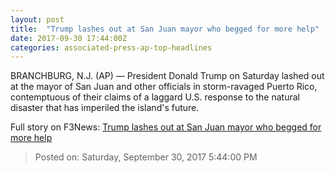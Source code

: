```yaml
---
layout: post
title:  "Trump lashes out at San Juan mayor who begged for more help"
date: 2017-09-30 17:44:00Z
categories: associated-press-ap-top-headlines
---
```


BRANCHBURG, N.J. (AP) — President Donald Trump on Saturday lashed out at the mayor of San Juan and other officials in storm-ravaged Puerto Rico, contemptuous of their claims of a laggard U.S. response to the natural disaster that has imperiled the island's future.


Full story on F3News: [Trump lashes out at San Juan mayor who begged for more help](http://www.f3nws.com/n/2ajzrC)

> Posted on: Saturday, September 30, 2017 5:44:00 PM
